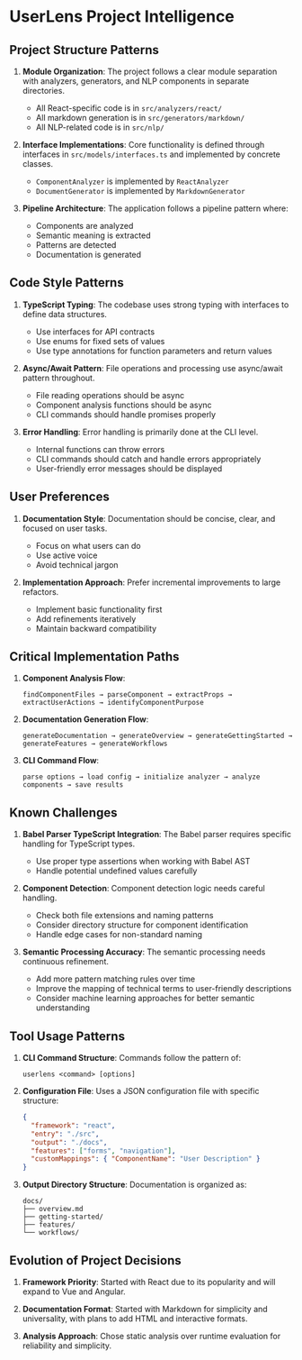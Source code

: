# UserLens Project Intelligence

## Project Structure Patterns

1. **Module Organization**: The project follows a clear module separation with analyzers, generators, and NLP components in separate directories.
   - All React-specific code is in `src/analyzers/react/`
   - All markdown generation is in `src/generators/markdown/`
   - All NLP-related code is in `src/nlp/`

2. **Interface Implementations**: Core functionality is defined through interfaces in `src/models/interfaces.ts` and implemented by concrete classes.
   - `ComponentAnalyzer` is implemented by `ReactAnalyzer`
   - `DocumentGenerator` is implemented by `MarkdownGenerator`

3. **Pipeline Architecture**: The application follows a pipeline pattern where:
   - Components are analyzed
   - Semantic meaning is extracted
   - Patterns are detected
   - Documentation is generated

## Code Style Patterns

1. **TypeScript Typing**: The codebase uses strong typing with interfaces to define data structures.
   - Use interfaces for API contracts
   - Use enums for fixed sets of values
   - Use type annotations for function parameters and return values

2. **Async/Await Pattern**: File operations and processing use async/await pattern throughout.
   - File reading operations should be async
   - Component analysis functions should be async
   - CLI commands should handle promises properly

3. **Error Handling**: Error handling is primarily done at the CLI level.
   - Internal functions can throw errors
   - CLI commands should catch and handle errors appropriately
   - User-friendly error messages should be displayed

## User Preferences

1. **Documentation Style**: Documentation should be concise, clear, and focused on user tasks.
   - Focus on what users can do
   - Use active voice
   - Avoid technical jargon

2. **Implementation Approach**: Prefer incremental improvements to large refactors.
   - Implement basic functionality first
   - Add refinements iteratively
   - Maintain backward compatibility

## Critical Implementation Paths

1. **Component Analysis Flow**:
   ```
   findComponentFiles → parseComponent → extractProps → extractUserActions → identifyComponentPurpose
   ```

2. **Documentation Generation Flow**:
   ```
   generateDocumentation → generateOverview → generateGettingStarted → generateFeatures → generateWorkflows
   ```

3. **CLI Command Flow**:
   ```
   parse options → load config → initialize analyzer → analyze components → save results
   ```

## Known Challenges

1. **Babel Parser TypeScript Integration**: The Babel parser requires specific handling for TypeScript types.
   - Use proper type assertions when working with Babel AST
   - Handle potential undefined values carefully

2. **Component Detection**: Component detection logic needs careful handling.
   - Check both file extensions and naming patterns
   - Consider directory structure for component identification
   - Handle edge cases for non-standard naming

3. **Semantic Processing Accuracy**: The semantic processing needs continuous refinement.
   - Add more pattern matching rules over time
   - Improve the mapping of technical terms to user-friendly descriptions
   - Consider machine learning approaches for better semantic understanding

## Tool Usage Patterns

1. **CLI Command Structure**: Commands follow the pattern of:
   ```
   userlens <command> [options]
   ```

2. **Configuration File**: Uses a JSON configuration file with specific structure:
   ```json
   {
     "framework": "react",
     "entry": "./src",
     "output": "./docs",
     "features": ["forms", "navigation"],
     "customMappings": { "ComponentName": "User Description" }
   }
   ```

3. **Output Directory Structure**: Documentation is organized as:
   ```
   docs/
   ├── overview.md
   ├── getting-started/
   ├── features/
   └── workflows/
   ```

## Evolution of Project Decisions

1. **Framework Priority**: Started with React due to its popularity and will expand to Vue and Angular.

2. **Documentation Format**: Started with Markdown for simplicity and universality, with plans to add HTML and interactive formats.

3. **Analysis Approach**: Chose static analysis over runtime evaluation for reliability and simplicity. 